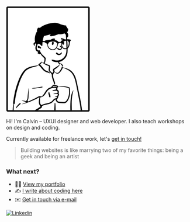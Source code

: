 ![a sketch of myself](https://github.com/calvintan/calvintan/blob/master/avatar.jpg)

Hi! I'm Calvin – UXUI designer and web developer. I also teach workshops on design and coding.

Currently available for freelance work, let's [get in touch!](mailto:hello@calvin-tan.com)

> Building websites is like marrying two of my favorite things: being a geek and being an artist

### What next?
- :man_technologist: [View my portfolio](http://www.calvin-tan.com)
- :writing_hand: [I write about coding here](http://uxcal.medium.com/)
- :envelope: [Get in touch via e-mail](mailto:hello@calvin-tan.com)

[![Linkedin](https://img.shields.io/badge/-Linkedin-blue?style=flat-square&logo=Linkedin&logoColor=white&link=https://www.linkedin.com/in/uxcal/)](https://www.linkedin.com/in/uxcal/)
